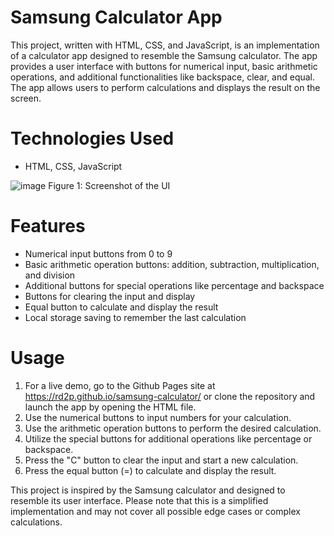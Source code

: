# Samsung Calculator App
This project, written with HTML, CSS, and JavaScript, is an implementation of a calculator app designed to resemble the Samsung calculator. The app provides a user interface with buttons for numerical input, basic arithmetic operations, and additional functionalities like backspace, clear, and equal. The app allows users to perform calculations and displays the result on the screen.

# Technologies Used

* HTML, CSS, JavaScript

![image](https://github.com/RD2P/samsung-calculator/assets/66042641/2bf42d40-8cfd-4974-931e-4060289b9be6)
Figure 1: Screenshot of the UI

# Features

* Numerical input buttons from 0 to 9
* Basic arithmetic operation buttons: addition, subtraction, multiplication, and division
* Additional buttons for special operations like percentage and backspace
* Buttons for clearing the input and display
* Equal button to calculate and display the result
* Local storage saving to remember the last calculation

# Usage

1. For a live demo, go to the Github Pages site at https://rd2p.github.io/samsung-calculator/ or clone the repository and launch the app by opening the HTML file.
2. Use the numerical buttons to input numbers for your calculation.
3. Use the arithmetic operation buttons to perform the desired calculation.
4. Utilize the special buttons for additional operations like percentage or backspace.
5. Press the "C" button to clear the input and start a new calculation.
6. Press the equal button (=) to calculate and display the result.

This project is inspired by the Samsung calculator and designed to resemble its user interface.
Please note that this is a simplified implementation and may not cover all possible edge cases or complex calculations.

